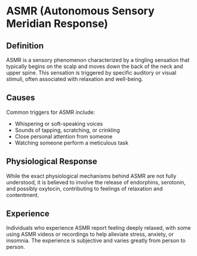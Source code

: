# ASMR (Autonomous Sensory Meridian Response)

## Definition

ASMR is a sensory phenomenon characterized by a tingling sensation that typically begins on the scalp and moves down the back of the neck and upper spine. This sensation is triggered by specific auditory or visual stimuli, often associated with relaxation and well-being.

## Causes

Common triggers for ASMR include:
- Whispering or soft-speaking voices
- Sounds of tapping, scratching, or crinkling
- Close personal attention from someone
- Watching someone perform a meticulous task

## Physiological Response

While the exact physiological mechanisms behind ASMR are not fully understood, it is believed to involve the release of endorphins, serotonin, and possibly oxytocin, contributing to feelings of relaxation and contentment.

## Experience

Individuals who experience ASMR report feeling deeply relaxed, with some using ASMR videos or recordings to help alleviate stress, anxiety, or insomnia. The experience is subjective and varies greatly from person to person.
